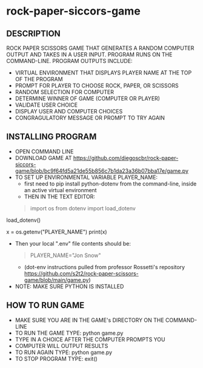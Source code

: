 # rock-paper-siccors-game

## DESCRIPTION
ROCK PAPER SCISSORS GAME THAT GENERATES A RANDOM COMPUTER OUTPUT AND TAKES IN A USER INPUT. PROGRAM RUNS ON THE COMMAND-LINE. PROGRAM OUTPUTS INCLUDE: 
* VIRTUAL ENVIRONMENT THAT DISPLAYS PLAYER NAME AT THE TOP OF THE PROGRAM
* PROMPT FOR PLAYER TO CHOOSE ROCK, PAPER, OR SCISSORS
* RANDOM SELECTION FOR COMPUTER
* DETERMINE WINNER OF GAME (COMPUTER OR PLAYER)
* VALIDATE USER CHOICE
* DISPLAY USER AND COMPUTER CHOICES 
* CONGRAGULATORY MESSAGE OR PROMPT TO TRY AGAIN

## INSTALLING PROGRAM
* OPEN COMMAND LINE
* DOWNLOAD GAME AT https://github.com/diegoscbr/rock-paper-siccors-game/blob/bc9f64fd5a21de55b856c7b1da23a36b07bba17e/game.py
* TO SET UP ENVIRONMENTAL VARIABLE PLAYER_NAME:
    * first need to pip install python-dotenv from the command-line, inside an active virtual environment
    * THEN IN THE TEXT EDITOR:
    >import os
from dotenv import load_dotenv

load_dotenv()

x = os.getenv("PLAYER_NAME")
print(x)
   
   
   
* Then your local ".env" file contents should be:
    >PLAYER_NAME="Jon Snow"
    * (dot-env instructions pulled from professor Rossetti's repository https://github.com/s2t2/rock-paper-scissors-game/blob/main/game.py)
*  NOTE: MAKE SURE PYTHON IS INSTALLED 

## HOW TO RUN GAME
* MAKE SURE YOU ARE IN THE GAME's DIRECTORY ON THE COMMAND-LINE
* TO RUN THE GAME TYPE: python game.py
* TYPE IN A CHOICE AFTER THE COMPUTER PROMPTS YOU
* COMPUTER WILL OUTPUT RESULTS
* TO RUN AGAIN TYPE: python game.py
* TO STOP PROGRAM TYPE: exit()